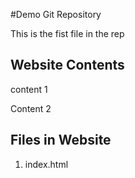 #Demo Git Repository

This is the fist file in the rep

## Website Contents

content 1

Content 2

## Files in Website

1. index.html